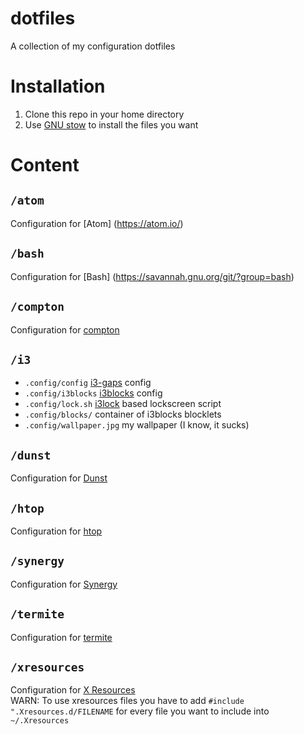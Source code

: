 # dotfiles
A collection of my configuration dotfiles
# Installation
1. Clone this repo in your home directory
2. Use [GNU stow](http://www.gnu.org/software/stow/) to install the files you want

# Content
## `/atom`
Configuration for [Atom] (https://atom.io/)
## `/bash`
Configuration for [Bash] (https://savannah.gnu.org/git/?group=bash)
## `/compton`
Configuration for [compton](https://github.com/chjj/compton)
## `/i3`
* `.config/config` [i3-gaps](https://github.com/Airblader/i3) config
* `.config/i3blocks` [i3blocks](https://github.com/vivien/i3blocks) config
* `.config/lock.sh` [i3lock](https://github.com/i3/i3lock) based lockscreen script
* `.config/blocks/` container of i3blocks blocklets
* `.config/wallpaper.jpg` my wallpaper (I know, it sucks)

## `/dunst`
Configuration for [Dunst](http://knopwob.org/dunst/index.html)
## `/htop`
Configuration for [htop](http://hisham.hm/htop/)
## `/synergy`
Configuration for [Synergy](http://symless.com/synergy/)
## `/termite`
Configuration for [termite](https://github.com/thestinger/termite)
## `/xresources`
Configuration for [X Resources](https://wiki.archlinux.org/index.php/X_resources)  
WARN: To use xresources files you have to add `#include ".Xresources.d/FILENAME` for every file you want to include into `~/.Xresources`
